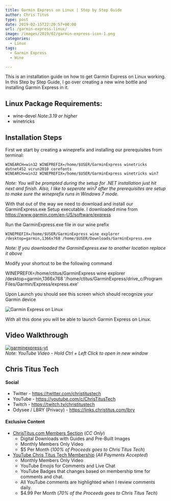 ```yaml
---
title: Garmin Express on Linux | Step by Step Guide
author: Chris Titus
type: post
date: 2019-02-15T22:20:57+00:00
url: /garmin-express-linux/
image: /images/2019/02/garmin-express-icon-1.png
categories:
  - Linux
tags:
  - Garmin Express
  - Wine

---
```

This is an installation guide on how to get Garmin Express on Linux working. In this Step by Step Guide, I go over creating a new wine bottle and installing Garmin Express in it. <!--more-->

## Linux Package Requirements:

  * wine-devel _Note:3.19 or higher_
  * winetricks

## Installation Steps

First we start by creating a wineprefix and installing our prerequisites from terminal:

`WINEARCH=win32 WINEPREFIX=/home/$USER/GarminExpress winetricks dotnet452 vcrun2010 corefonts`  
`WINEARCH=win32 WINEPREFIX=/home/$USER/GarminExpress winetricks win7`

_Note: You will be prompted during the setup for .NET installation just hit next and finish. Also, I like to seperate win7 after the prerequisites are setup to make sure the wineprefix runs in Windows 7 mode._ 

With that out of the  way we need to download and install our GarminExpress.exe Setup executable. I downloaded mine from <https://www.garmin.com/en-US/software/express>

Run the GarminExpress.exe file in our wine prefix

`WINEPREFIX=/home/$USER/GarminExpress wine explorer /desktop=garmin,1366x768 /home/$USER/Downloads/GarminExpress.exe`

_Note: If you downloaded the GarminExpress.exe to another location replace it above_

Modify your shortcut to be the following command

WINEPREFIX=/home/ctitus/GarminExpress wine explorer /desktop=garmin,1366x768 '/home/ctitus/GarminExpress/drive_c/Program Files/Garmin/Express/express.exe'

Upon Launch you should see this screen which should recognize your Garmin device

![Garmin Express on Linux](/images/2019/02/Selection_012.png) 

With all this done you will be able to launch Garmin Express on Linux. 

## Video Walkthrough

[![garminexpress-yt](https://img.youtube.com/vi/hg01Z6VCox0/0.jpg)](https://www.youtube.com/watch?v=hg01Z6VCox0)  
_Note: YouTube Video - Hold Ctrl + Left Click to open in new window_

## Chris Titus Tech

#### Social

- Twitter - <https://twitter.com/christitustech>
- YouTube - <https://youtube.com/c/ChrisTitusTech>
- Twitch - <https://twitch.tv/christitustech>
- Odysee / LBRY (Privacy) - <https://links.christitus.com/lbry>

#### Exclusive Content

- [ChrisTitus.com Members Section][1] (_CC Only_)
  - Digital Downloads with Guides and Pre-Built Images
  - Monthly Members Only Video
  - $5 Per Month (_100% of Proceeds goes to Chris Titus Tech_)
- [YouTube Chris Titus Tech Membership][2] (_All Payments Accepted_)
  - Monthly Members Only Video
  - YouTube Emojis for Comments and Live Chat
  - YouTube Badges that changes based on membership time for comments and chat.
  - All YouTube comments are highlighted when I review comments daily. 
  - $4.99 Per Month (_70% of the Proceeds goes to Chris Titus Tech_)

 [1]: https://portal.christitus.com
 [2]: https://links.christitus.com/join